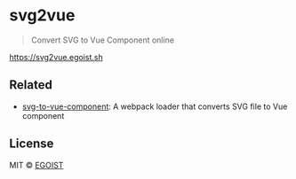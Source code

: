# svg2vue

> Convert SVG to Vue Component online

https://svg2vue.egoist.sh

## Related

- [svg-to-vue-component](https://github.com/egoist/svg-to-vue-component): A webpack loader that converts SVG file to Vue component

## License

MIT &copy; [EGOIST](https://egoist.sh)